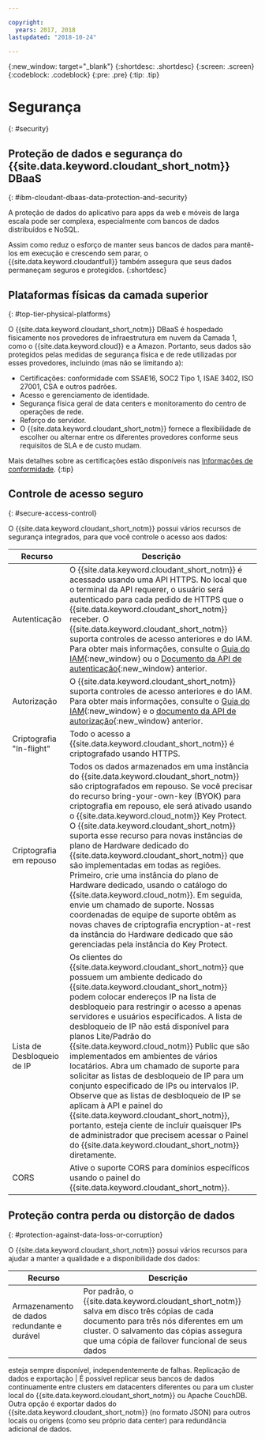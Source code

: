 ```yaml
---

copyright:
  years: 2017, 2018
lastupdated: "2018-10-24"

---
```


{:new_window: target="_blank"}
{:shortdesc: .shortdesc}
{:screen: .screen}
{:codeblock: .codeblock}
{:pre: .pre}
{:tip: .tip}

<!-- Acrolinx: 2017-05-10 -->

# Segurança
{: #security}

## Proteção de dados e segurança do {{site.data.keyword.cloudant_short_notm}} DBaaS
{: #ibm-cloudant-dbaas-data-protection-and-security}

A proteção de dados do aplicativo para apps da web e móveis de larga escala pode ser complexa,
especialmente com bancos de dados distribuídos e NoSQL.

Assim como reduz o esforço de manter seus bancos de dados para mantê-los em execução e crescendo sem parar, o {{site.data.keyword.cloudantfull}} também assegura que seus dados permaneçam seguros e protegidos.
{:shortdesc}

## Plataformas físicas da camada superior
{: #top-tier-physical-platforms}

O {{site.data.keyword.cloudant_short_notm}} DBaaS é
hospedado fisicamente nos provedores de infraestrutura em nuvem da Camada 1, como o
{{site.data.keyword.cloud}} e a Amazon.
Portanto,
seus dados são protegidos pelas medidas de segurança física e de rede utilizadas por esses provedores,
incluindo (mas não se limitando a):

- Certificações: conformidade com SSAE16, SOC2 Tipo 1, ISAE 3402, ISO 27001, CSA e outros padrões.
- Acesso e gerenciamento de identidade.
- Segurança física geral de data centers e monitoramento do centro de operações de rede.
- Reforço do servidor.
- O {{site.data.keyword.cloudant_short_notm}} fornece a flexibilidade de
escolher ou alternar entre os diferentes provedores
conforme seus requisitos de SLA e de custo mudam.

Mais detalhes sobre as certificações estão disponíveis nas [Informações de conformidade](compliance.html).
{:tip}

## Controle de acesso seguro
{: #secure-access-control}

O {{site.data.keyword.cloudant_short_notm}} possui vários recursos de segurança integrados, para que você controle o acesso aos dados:

Recurso | Descrição
--------|------------
Autenticação | O {{site.data.keyword.cloudant_short_notm}} é acessado usando uma API HTTPS. No local que o terminal da API requerer, o usuário será autenticado para cada pedido de HTTPS que o {{site.data.keyword.cloudant_short_notm}} receber. O {{site.data.keyword.cloudant_short_notm}} suporta controles de acesso anteriores e do IAM. Para obter mais informações, consulte o [Guia do IAM](../guides/iam.html){:new_window} ou o [Documento da API de autenticação](../api/authentication.html){:new_window} anterior.
Autorização | O {{site.data.keyword.cloudant_short_notm}} suporta controles de acesso anteriores e do IAM. Para obter mais informações, consulte o [Guia do IAM](../guides/iam.html){:new_window} e o [documento da API de autorização](../api/authorization.html){:new_window} anterior.
Criptografia "In-flight" | Todo o acesso a {{site.data.keyword.cloudant_short_notm}} é criptografado usando HTTPS.
Criptografia em repouso | Todos os dados armazenados em uma instância do {{site.data.keyword.cloudant_short_notm}} são criptografados em repouso. Se você precisar do recurso bring-your-own-key (BYOK) para criptografia em repouso, ele será ativado usando o {{site.data.keyword.cloud_notm}} Key Protect. O {{site.data.keyword.cloudant_short_notm}} suporta esse recurso para novas instâncias de plano de Hardware dedicado do {{site.data.keyword.cloudant_short_notm}} que são implementadas em todas as regiões. Primeiro, crie uma instância do plano de Hardware dedicado, usando o catálogo do {{site.data.keyword.cloud_notm}}. Em seguida, envie um chamado de suporte. Nossas coordenadas de equipe de suporte obtêm as novas chaves de criptografia encryption-at-rest da instância do Hardware dedicado que são gerenciadas pela instância do Key Protect.
Lista de Desbloqueio de IP | Os clientes do {{site.data.keyword.cloudant_short_notm}} que possuem um ambiente dedicado do {{site.data.keyword.cloudant_short_notm}} podem colocar endereços IP na lista de desbloqueio para restringir o acesso a apenas servidores e usuários especificados. A lista de desbloqueio de IP não está disponível para planos Lite/Padrão do {{site.data.keyword.cloud_notm}} Public que são implementados em ambientes de vários locatários. Abra um chamado de suporte para solicitar as listas de desbloqueio de IP para um conjunto especificado de IPs ou intervalos IP. Observe que as listas de desbloqueio de IP se aplicam à API e painel do {{site.data.keyword.cloudant_short_notm}}, portanto, esteja ciente de incluir quaisquer IPs de administrador que precisem acessar o Painel do {{site.data.keyword.cloudant_short_notm}} diretamente. 
CORS | Ative o suporte CORS para domínios específicos usando o painel do {{site.data.keyword.cloudant_short_notm}}.

<!--
> **Note**: Your data is visible to the {{site.data.keyword.cloudant_short_notm}} 
> worldwide team. If you don’t 
> want our team to see your data, encrypt it before sending it to 
> {{site.data.keyword.IBM_notm}}, and avoid leaking 
> data into your document `_id` and any attachment file names. In addition, 
> when you send personal data, you must use HTTPS to ensure that it is sent securely. 
> HTTP is no longer supported.  

> **Warning**: You are responsible for verifying that 
> {{site.data.keyword.cloudant_short_notm}} can be used to store 
> your data. You must also make sure that your data does not violate applicable 
> data protection laws or any regulations that require security measures 
> beyond those specified in the {{site.data.keyword.cloudant_short_notm}} 
> system requirements and {{site.data.keyword.cloud_notm}} Services terms. You must 
> verify that the security requirements are appropriate for any personal data 
> that is processed. If you are unsure, or intend to store data that is 
> beyond the scope of the {{site.data.keyword.cloudant_short_notm}} terms and conditions, 
> you must get approval from {{site.data.keyword.IBM_notm}} to ensure that it is 
> appropriate for {{site.data.keyword.cloudant_short_notm}} to store your data.
-->

## Proteção contra perda ou distorção de dados
{: #protection-against-data-loss-or-corruption}

O {{site.data.keyword.cloudant_short_notm}} possui vários recursos
para ajudar a manter a qualidade e a disponibilidade dos dados:

Recurso | Descrição
--------|------------
Armazenamento de dados redundante e durável | Por padrão, o {{site.data.keyword.cloudant_short_notm}} salva em disco três cópias de cada documento para três nós diferentes em um cluster. O salvamento das cópias assegura que uma cópia de failover funcional de seus dados
esteja sempre disponível,
independentemente de falhas.
Replicação de dados e exportação | É possível replicar seus bancos de dados continuamente entre clusters em datacenters diferentes ou para um cluster local do {{site.data.keyword.cloudant_short_notm}} ou Apache CouchDB. Outra opção é exportar dados do
{{site.data.keyword.cloudant_short_notm}} (no formato JSON)
para outros locais ou origens (como seu próprio data center)
para redundância adicional de dados.
